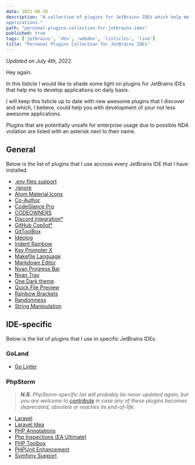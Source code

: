 ```yaml
---
date: 2021-08-26
description: "A collection of plugins for JetBrains IDEs which help me to develop well-thought and complex
applications."
path: "personal-plugins-collection-for-jetbrains-ides"
published: true
tags: ['jetbrains', 'dev', 'webdev', 'listicles', 'live']
title: "Personal Plugins Collection for JetBrains IDEs"
---
```


_Updated on July 4th, 2022._

Hey again.

In this listicle I would like to shade some light on plugins for JetBrains IDEs that help me to develop applications on
daily basis.

I will keep this listicle up to date with new awesome plugins that I discover and which, I believe, could help you with
development of your not less awesome applications.

Plugins that are potentially unsafe for enterprise usage due to possible NDA violation are listed with an asterisk next
to their name.

## General

Below is the list of plugins that I use accross every JetBrains IDE that I have installed.

- [.env files support](https://plugins.jetbrains.com/plugin/9525)
- [.ignore](https://plugins.jetbrains.com/plugin/7495)
- [Atom Material Icons](https://plugins.jetbrains.com/plugin/10044)
- [Co-Author](https://plugins.jetbrains.com/plugin/10952)
- [CodeGlance Pro](https://plugins.jetbrains.com/plugin/18824)
- [CODEOWNERS](https://plugins.jetbrains.com/plugin/16811)
- [Discord Integration*](https://plugins.jetbrains.com/plugin/10233)
- [GitHub Copilot*](https://plugins.jetbrains.com/plugin/17718)
- [GitToolBox](https://plugins.jetbrains.com/plugin/7499)
- [Ideolog](https://plugins.jetbrains.com/plugin/9746)
- [Indent Rainbow](https://plugins.jetbrains.com/plugin/13308)
- [Key Promoter X](https://plugins.jetbrains.com/plugin/9792)
- [Makefile Language](https://plugins.jetbrains.com/plugin/9333)
- [Markdown Editor](https://plugins.jetbrains.com/plugin/17254)
- [Nyan Progress Bar](https://plugins.jetbrains.com/plugin/8575)
- [Nyan Tray](https://plugins.jetbrains.com/plugin/11286)
- [One Dark theme](https://plugins.jetbrains.com/plugin/11938)
- [Quick File Preview](https://plugins.jetbrains.com/plugin/12778)
- [Rainbow Brackets](https://plugins.jetbrains.com/plugin/10080)
- [Randomness](https://plugins.jetbrains.com/plugin/9836)
- [String Manipulation](https://plugins.jetbrains.com/plugin/2162)

## IDE-specific

Below is the list of plugins that I use in specific JetBrains IDEs.

### GoLand

- [Go Linter](https://plugins.jetbrains.com/plugin/12496)

### PhpStorm

> _**N.B.** PhpStorm-specific list will probably be never updated again, but you are welcome
to [contribute](https://github.com/Serpentiel/blog/blob/main/content/posts/personal-plugins-collection-for-jetbrains-ides.md)
in case any of these plugins becomes deprecated, obsolete or reaches its end-of-life._

- [Laravel](https://plugins.jetbrains.com/plugin/7532)
- [Laravel Idea](https://plugins.jetbrains.com/plugin/13441)
- [PHP Annotations](https://plugins.jetbrains.com/plugin/7320)
- [Php Inspections (EA Ultimate)](https://plugins.jetbrains.com/plugin/16935)
- [PHP Toolbox](https://plugins.jetbrains.com/plugin/8133)
- [PHPUnit Enhancement](https://plugins.jetbrains.com/plugin/9674)
- [Symfony Support](https://plugins.jetbrains.com/plugin/7219)
